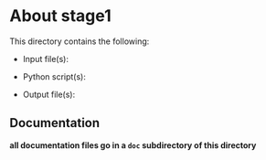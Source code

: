 About stage1
============

This directory contains the following:

* Input file(s):

* Python script(s):

* Output file(s):


Documentation
-------------

**all documentation files go in a `doc` subdirectory of this directory**
